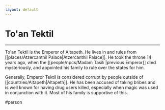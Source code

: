 ```yaml
---
layout: default
---
```


# To'an Tektil
---

To'an Tektil is the Emperor of Altapeth. He lives in and rules from [[places/Atzercanthil Palace|Atzercanthil Palace]]. He took the throne 14 years ago, when the [[people/npcs/Madam Tasili |previous Emperor]] died mysteriously, and appointed his family to rule over the states for him.

Generally, Emperor Tektil is considered corrupt by people outside of [[countries/Altapeth|Altapeth]]. He has been accused of taking bribes and is well known for having drug users killed, especially when magic was used in conjunction with it. Most of his family is supportive of this.

#person 